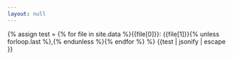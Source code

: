 ```yaml
---
layout: null
---
```

{% assign test = {% for file in site.data %}{{file[0]}}: {{file[1]}}{% unless forloop.last %},{% endunless %}{% endfor %} %}
{{test | jsonify | escape }}

